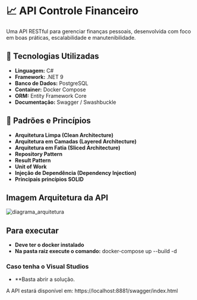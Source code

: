 # 📈 API Controle Financeiro

Uma API RESTful para gerenciar finanças pessoais, desenvolvida com foco em boas práticas, escalabilidade e manutenibilidade.

## 🚀 Tecnologias Utilizadas

- **Linguagem:** C#
- **Framework:** .NET 9
- **Banco de Dados:** PostgreSQL
- **Container:** Docker Compose
- **ORM:** Entity Framework Core
- **Documentação:** Swagger / Swashbuckle

## 🧠 Padrões e Princípios

- **Arquitetura Limpa (Clean Architecture)**
- **Arquitetura em Camadas (Layered Architecture)**
- **Arquitetura em Fatia (Sliced Architecture)**
- **Repository Pattern**
- **Result Pattern**
- **Unit of Work**
- **Injeção de Dependência (Dependency Injection)**
- **Principais princípios SOLID**

## Imagem Arquitetura da API
![diagrama_arquitetura](https://github.com/user-attachments/assets/209a3727-ffbd-4caf-9fe6-cf6572076317)

## Para executar 
- **Deve ter o docker instalado**
- **Na pasta raiz execute o comando:** docker-compose up --build -d

### Caso tenha o Visual Studios
- **Basta abrir a solução.

A API estará disponível em: https://localhost:8881/swagger/index.html
